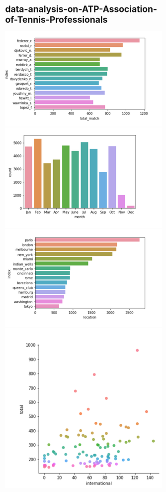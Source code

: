 # data-analysis-on-ATP-Association-of-Tennis-Professionals
![alt text](https://github.com/axe-rishabh/data-analysis-on-ATP-Association-of-Tennis-Professionals/blob/main/match%20per%20player.png)\
![alt text](https://github.com/axe-rishabh/data-analysis-on-ATP-Association-of-Tennis-Professionals/blob/main/month%20wise%20no.%20of%20mathces.png)
![alt text](https://github.com/axe-rishabh/data-analysis-on-ATP-Association-of-Tennis-Professionals/blob/main/no%20of%20matches%20according%20tocity.png)
![alt text](https://github.com/axe-rishabh/data-analysis-on-ATP-Association-of-Tennis-Professionals/blob/main/scatter%20plot%20of%20international%20vs%20total%20matches.png)

